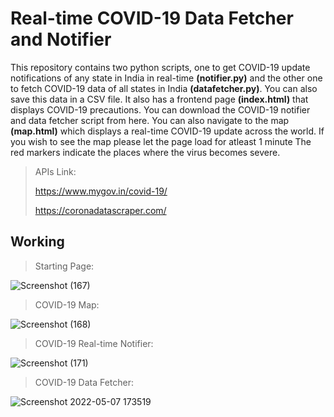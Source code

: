 # Real-time COVID-19 Data Fetcher and Notifier
This repository contains two python scripts, one to get COVID-19 update notifications of any state in India in real-time **(notifier.py)** and the other one to fetch COVID-19 data of all states in India **(datafetcher.py)**. You can also save this data in a CSV file.
It also has a frontend page **(index.html)** that displays COVID-19 precautions. You can download the COVID-19 notifier and data fetcher script from here. You can also navigate to the map **(map.html)** which displays a real-time COVID-19 update across the world. If you wish to see the map please let the page load for atleast 1 minute
The red markers indicate the places where the virus becomes severe.

> APIs Link:
>
> https://www.mygov.in/covid-19/
>
> https://coronadatascraper.com/
## Working
> Starting Page:

![Screenshot (167)](https://user-images.githubusercontent.com/46241207/167252494-06780d21-1160-4163-91b6-4a254cb57b5f.png)

> COVID-19 Map:

![Screenshot (168)](https://user-images.githubusercontent.com/46241207/167252544-dfc02a87-5600-4a50-b572-7d4f8f470b2f.png)

> COVID-19 Real-time Notifier:

![Screenshot (171)](https://user-images.githubusercontent.com/46241207/167252550-f5229523-fe79-40a8-bd09-83a8b60b46a4.png)

> COVID-19 Data Fetcher:

![Screenshot 2022-05-07 173519](https://user-images.githubusercontent.com/46241207/167253623-c938ddfd-f255-4448-87be-4709f4c7bb7c.png)





